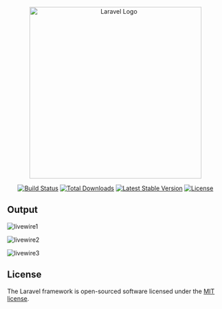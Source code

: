<p align="center"><a href="https://laravel.com" target="_blank"><img src="https://raw.githubusercontent.com/laravel/art/master/logo-lockup/5%20SVG/2%20CMYK/1%20Full%20Color/laravel-logolockup-cmyk-red.svg" width="400" alt="Laravel Logo"></a></p>

<p align="center">
<a href="https://travis-ci.org/laravel/framework"><img src="https://travis-ci.org/laravel/framework.svg" alt="Build Status"></a>
<a href="https://packagist.org/packages/laravel/framework"><img src="https://img.shields.io/packagist/dt/laravel/framework" alt="Total Downloads"></a>
<a href="https://packagist.org/packages/laravel/framework"><img src="https://img.shields.io/packagist/v/laravel/framework" alt="Latest Stable Version"></a>
<a href="https://packagist.org/packages/laravel/framework"><img src="https://img.shields.io/packagist/l/laravel/framework" alt="License"></a>
</p>

## Output

![livewire1](https://user-images.githubusercontent.com/80118217/188286201-58d99064-efea-4544-aa30-4f22b52c8471.JPG)


![livewire2](https://user-images.githubusercontent.com/80118217/188286212-b9f23b71-8e69-4d3b-aff9-c7a9f9ccab02.JPG)


![livewire3](https://user-images.githubusercontent.com/80118217/188593050-69ec1615-ebfb-4dcd-bccb-ae55726356e4.JPG)



## License

The Laravel framework is open-sourced software licensed under the [MIT license](https://opensource.org/licenses/MIT).
